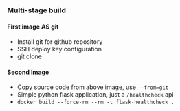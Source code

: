 ### Multi-stage build

#### First image AS git
* Install git for github repository
* SSH deploy key configuration 
* git clone

#### Second Image
* Copy source code from above image, use `--from=git`
* Simple python flask application, just a `/healthcheck` api 
* `docker build --force-rm --rm -t flask-healthcheck .`

